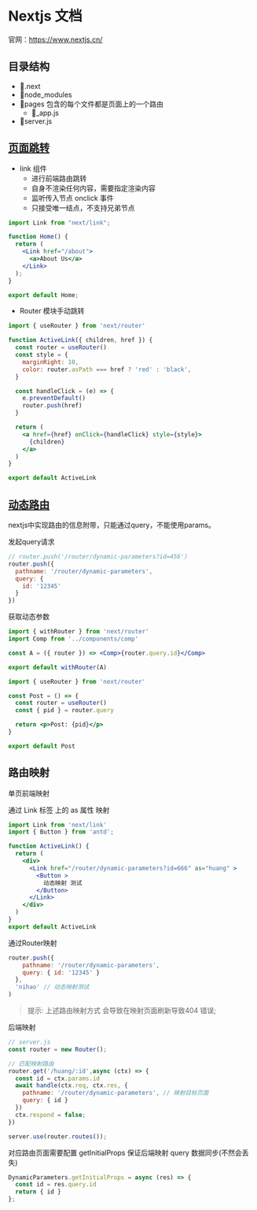 # Nextjs 文档

官网：https://www.nextjs.cn/

## 目录结构

- 📁.next
- 📁node_modules
- 📁pages 包含的每个文件都是页面上的一个路由
  - 📄_app.js
- 📄server.js

## [页面跳转](https://nextjs-cn.com/docs/api-reference/next/link)

- link 组件
  - 进行前端路由跳转
  - 自身不渲染任何内容，需要指定渲染内容
  - 监听传入节点 onclick 事件
  - 只接受唯一结点，不支持兄弟节点

```jsx
import Link from "next/link";

function Home() {
  return (
    <Link href="/about">
      <a>About Us</a>
    </Link>
  );
}

export default Home;
```

- Router 模块手动跳转

```jsx
import { useRouter } from 'next/router'

function ActiveLink({ children, href }) {
  const router = useRouter()
  const style = {
    marginRight: 10,
    color: router.asPath === href ? 'red' : 'black',
  }

  const handleClick = (e) => {
    e.preventDefault()
    router.push(href)
  }

  return (
    <a href={href} onClick={handleClick} style={style}>
      {children}
    </a>
  )
}

export default ActiveLink
```

## [动态路由](https://nextjs-cn.com/docs/routing/dynamic-routes)
 
nextjs中实现路由的信息附带，只能通过query，不能使用params。

发起query请求
```jsx
// router.push('/router/dynamic-parameters?id=456')
router.push({
  pathname: '/router/dynamic-parameters',
  query: {
    id: '12345'
  }
})
```

获取动态参数
```jsx
import { withRouter } from 'next/router'
import Comp from '../components/comp'

const A = ({ router }) => <Comp>{router.query.id}</Comp>

export default withRouter(A)
```
```jsx
import { useRouter } from 'next/router'

const Post = () => {
  const router = useRouter()
  const { pid } = router.query

  return <p>Post: {pid}</p>
}

export default Post
```

## 路由映射

单页前端映射

通过 Link 标签 上的 as 属性 映射

```jsx
import Link from 'next/link'
import { Button } from 'antd';

function ActiveLink() {
  return (
    <div>
      <Link href="/router/dynamic-parameters?id=666" as="huang" >
        <Button >
          动态映射 测试
        </Button>
      </Link>
    </div>
  )
}
export default ActiveLink
```

通过Router映射

```jsx
router.push({
    pathname: '/router/dynamic-parameters',
    query: { id: '12345' }
  }, 
  'nihao' // 动态映射测试
)
```

> 提示: 上述路由映射方式 会导致在映射页面刷新导致404 错误;

后端映射

```js
// server.js
const router = new Router();

// 匹配映射路由
router.get('/huang/:id',async (ctx) => {
  const id = ctx.params.id
  await handle(ctx.req, ctx.res, {
    pathname: '/router/dynamic-parameters', // 映射目标页面
    query: { id }
  })
  ctx.respond = false;
})

server.use(router.routes());
```
对应路由页面需要配置 getInitialProps 保证后端映射 query 数据同步(不然会丢失)
```jsx
DynamicParameters.getInitialProps = async (res) => {
  const id = res.query.id
  return { id }
};
```
